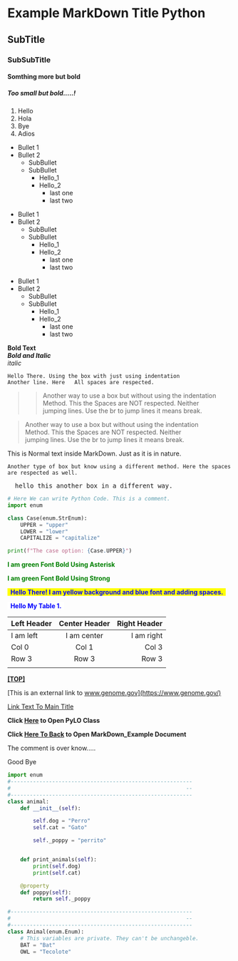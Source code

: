 # Example MarkDown Title Python
## SubTitle
### SubSubTitle
#### Somthing more but bold
##### Too small but bold.....!

1. Hello
2. Hola
3. Bye
4. Adios

* Bullet 1
* Bullet 2
    * SubBullet
    * SubBullet
        * Hello_1
        * Hello_2
            * last one
            * last two

+ Bullet 1
+ Bullet 2
    + SubBullet
    + SubBullet
        + Hello_1
        + Hello_2
            + last one
            + last two

- Bullet 1
- Bullet 2
    - SubBullet
    - SubBullet
        - Hello_1
        - Hello_2
            - last one
            - last two

**Bold Text**  <br> ***Bold and Italic***  <br> *italic*

    Hello There. Using the box with just using indentation
    Another line. Here   All spaces are respected.

>> Another way to use a box but without using the indentation <br> Method. This the   Spaces are NOT respected. Neither <br> jumping lines. Use the br to jump lines it means break.

> Another way to use a box but without using the indentation <br> Method. This the   Spaces are NOT respected. Neither <br> jumping lines. Use the br to jump lines it means break.

This is Normal text inside MarkDown. Just as it is in nature.

```
Another type of box but know using a different method. Here the spaces    are respected as well. 
```

<pre>  hello this another box in a different way. </pre>

```python
# Here We can write Python Code. This is a comment.
import enum

class Case(enum.StrEnum):
    UPPER = "upper"
    LOWER = "lower"
    CAPITALIZE = "capitalize"

print(f"The case option: {Case.UPPER}")
```


<span style="color:green"> **I am green Font Bold Using Asterisk** </span>

<span style="color:green"><strong> I am green Font Bold Using Strong </strong> </span>

<span style="background-color:yellow"> <span style="color:blue "> <strong> &nbsp; Hello There! I am yellow background and blue font and adding spaces. &nbsp; </strong> </span> </span>

<span style="background-color:white"> <span style="color:blue "> <strong> &nbsp; Hello My Table 1. &nbsp; </strong> </span> </span>

| Left Header | Center Header | Right Header |
|:------------|:-------------:|-------------:|
|I am left    | I am center   | I am right   |
|Col 0        | Col 1         | Col 3        |
|Row 3        | Row 3         | Row 3        |
|             |               |              |


**<span style="font-size:14px;">[[TOP]](#python)</span>**


[This is an external link to www.genome.gov](https://www.genome.gov/)

[Link Text To Main Title](#example-markdown-title-python)

**Click [Here](PyLO.md) to Open PyLO Class**

**Click [Here To Back](MarkDown_Example.md) to Open MarkDown_Example Document**


<!--- This is a Comment here --->
The comment is over know.....
<!-- Another Comment -->
Good Bye

```python
import enum
#---------------------------------------------------------
#                                                       --
#---------------------------------------------------------
class animal:
    def __init__(self):

        self.dog = "Perro"
        self.cat = "Gato"

        self._poppy = "perrito"


    def print_animals(self):
        print(self.dog)
        print(self.cat)

    @property
    def poppy(self):
        return self._poppy

#---------------------------------------------------------
#                                                       --
#---------------------------------------------------------
class Animal(enum.Enum):
    # This variables are private. They can't be unchangeble.
    BAT = "Bat"
    OWL = "Tecolote"
```

